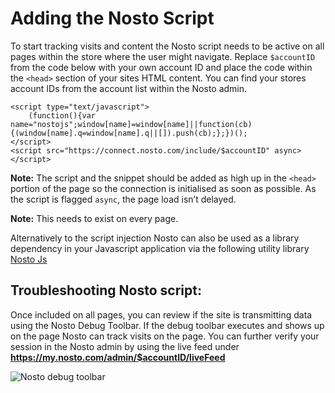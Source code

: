 # Adding the Nosto Script

To start tracking visits and content the Nosto script needs to be active on all pages within the store where the user might navigate. Replace `$accountID` from the code below with your own account ID and place the code within the `<head>` section of your sites HTML content. You can find your stores account IDs from the account list within the Nosto admin.

```markup
<script type="text/javascript">
    (function(){var name="nostojs";window[name]=window[name]||function(cb){(window[name].q=window[name].q||[]).push(cb);};})();
</script>
<script src="https://connect.nosto.com/include/$accountID" async></script>
```

**Note:** The script and the snippet should be added as high up in the `<head>` portion of the page so the connection is initialised as soon as possible. As the script is flagged `async`, the page load isn’t delayed.

**Note:** This needs to exist on every page.

Alternatively to the script injection Nosto can also be used as a library dependency in your Javascript application via the following utility library [Nosto Js](https://github.com/Nosto/nosto-js)

## Troubleshooting Nosto script:

Once included on all pages, you can review if the site is transmitting data using the Nosto Debug Toolbar. If the debug toolbar executes and shows up on the page Nosto can track visits on the page. You can further verify your session in the Nosto admin by using the live feed under **https://my.nosto.com/admin/$accountID/liveFeed**

![Nosto debug toolbar](https://nosto-campaign-assets.s3.amazonaws.com/images/nosto-embed-script-debug.png)
